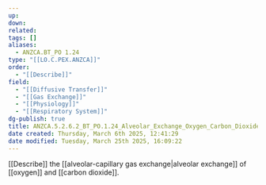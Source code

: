 ```yaml
---
up: 
down: 
related: 
tags: []
aliases:
  - ANZCA.BT_PO 1.24
type: "[[LO.C.PEX.ANZCA]]"
order:
  - "[[Describe]]"
field:
  - "[[Diffusive Transfer]]"
  - "[[Gas Exchange]]"
  - "[[Physiology]]"
  - "[[Respiratory System]]"
dg-publish: true
title: ANZCA.5.2.6.2_BT_PO.1.24_Alveolar_Exchange_Oxygen_Carbon_Dioxide
date created: Thursday, March 6th 2025, 12:41:29
date modified: Tuesday, March 25th 2025, 16:09:22
---
```


[[Describe]] the [[alveolar-capillary gas exchange|alveolar exchange]] of [[oxygen]] and [[carbon dioxide]].
